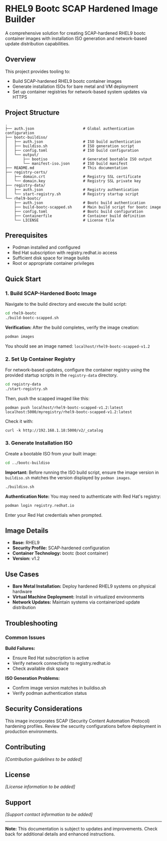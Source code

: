 # RHEL9 Bootc SCAP Hardened Image Builder

A comprehensive solution for creating SCAP-hardened RHEL9 bootc container images with installation ISO generation and network-based update distribution capabilities.

## Overview

This project provides tooling to:
- Build SCAP-hardened RHEL9 bootc container images
- Generate installation ISOs for bare metal and VM deployment
- Set up container registries for network-based system updates via HTTPS

## Project Structure

```
.
├── auth.json                      # Global authentication configuration
├── bootc-buildiso/
│   ├── auth.json                  # ISO build authentication
│   ├── buildiso.sh                # ISO generation script
│   ├── config.toml                # ISO build configuration
│   └── output/
│       ├── bootiso                # Generated bootable ISO output
│       └── manifest-iso.json      # ISO build manifest
├── README.md                      # This documentation
├── registry-certs/
│   ├── domain.crt                 # Registry SSL certificate
│   └── domain.key                 # Registry SSL private key
├── registry-data/
│   ├── auth.json                  # Registry authentication
│   └── start-registry.sh          # Registry startup script
└── rhel9-bootc/
    ├── auth.json                  # Bootc build authentication
    ├── build-bootc-scapped.sh     # Main build script for bootc image
    ├── config.toml                # Bootc build configuration
    ├── Containerfile              # Container build definition
    └── LICENSE                    # License file
```

## Prerequisites

- Podman installed and configured
- Red Hat subscription with registry.redhat.io access
- Sufficient disk space for image builds
- Root or appropriate container privileges

## Quick Start

### 1. Build SCAP-Hardened Bootc Image

Navigate to the build directory and execute the build script:

```bash
cd rhel9-bootc
./build-bootc-scapped.sh
```

**Verification:**
After the build completes, verify the image creation:

```bash
podman images
```

You should see an image named: `localhost/rhel9-bootc-scapped-v1.2`

### 2. Set Up Container Registry

For network-based updates, configure the container registry using the provided startup scripts in the `registry-data` directory.

```bash
cd registry-data
./start-registry.sh
```

Then, push the scapped imaged like this:
```
podman push localhost/rhel9-bootc-scapped-v1.2:latest localhost:5000/myregistry/rhel9-bootc-scapped-v1.2:latest
```
Check it with:
```
curl -k http://192.168.1.18:5000/v2/_catalog
```
### 3. Generate Installation ISO

Create a bootable ISO from your built image:

```bash
cd ../bootc-buildiso
```

**Important:** Before running the ISO build script, ensure the image version in `buildiso.sh` matches the version displayed by `podman images`.

```bash
./buildiso.sh
```

**Authentication Note:** You may need to authenticate with Red Hat's registry:

```bash
podman login registry.redhat.io
```

Enter your Red Hat credentials when prompted.

## Image Details

- **Base:** RHEL9
- **Security Profile:** SCAP-hardened configuration
- **Container Technology:** bootc (boot container)
- **Version:** v1.2

## Use Cases

- **Bare Metal Installation:** Deploy hardened RHEL9 systems on physical hardware
- **Virtual Machine Deployment:** Install in virtualized environments
- **Network Updates:** Maintain systems via containerized update distribution

## Troubleshooting

### Common Issues

**Build Failures:**
- Ensure Red Hat subscription is active
- Verify network connectivity to registry.redhat.io
- Check available disk space

**ISO Generation Problems:**
- Confirm image version matches in buildiso.sh
- Verify podman authentication status

## Security Considerations

This image incorporates SCAP (Security Content Automation Protocol) hardening profiles. Review the security configurations before deployment in production environments.

## Contributing

*[Contribution guidelines to be added]*

## License

*[License information to be added]*

## Support

*[Support contact information to be added]*

---

**Note:** This documentation is subject to updates and improvements. Check back for additional details and enhanced instructions.
